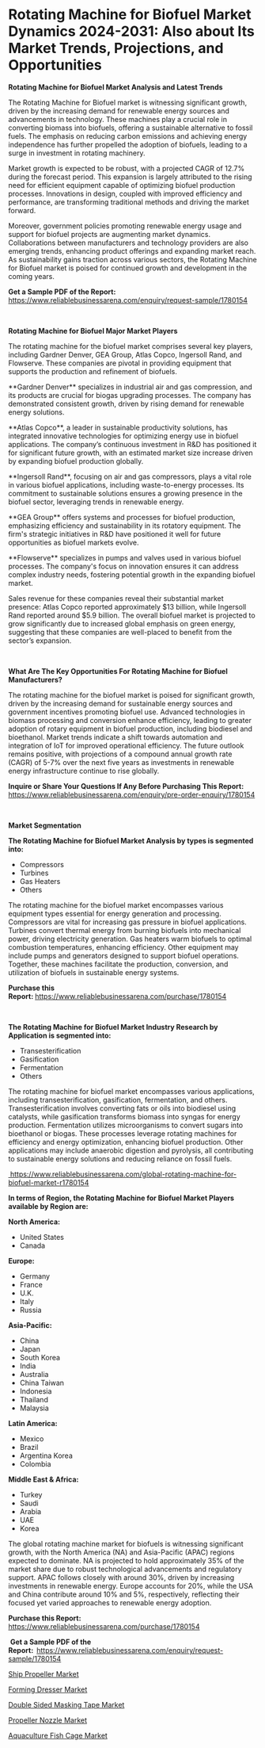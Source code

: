 <p><h1>Rotating Machine for Biofuel Market Dynamics 2024-2031: Also about Its Market Trends, Projections, and Opportunities</h1></p><p><strong>Rotating Machine for Biofuel Market Analysis and Latest Trends</strong></p>
<p><p>The Rotating Machine for Biofuel market is witnessing significant growth, driven by the increasing demand for renewable energy sources and advancements in technology. These machines play a crucial role in converting biomass into biofuels, offering a sustainable alternative to fossil fuels. The emphasis on reducing carbon emissions and achieving energy independence has further propelled the adoption of biofuels, leading to a surge in investment in rotating machinery.</p><p>Market growth is expected to be robust, with a projected CAGR of 12.7% during the forecast period. This expansion is largely attributed to the rising need for efficient equipment capable of optimizing biofuel production processes. Innovations in design, coupled with improved efficiency and performance, are transforming traditional methods and driving the market forward. </p><p>Moreover, government policies promoting renewable energy usage and support for biofuel projects are augmenting market dynamics. Collaborations between manufacturers and technology providers are also emerging trends, enhancing product offerings and expanding market reach. As sustainability gains traction across various sectors, the Rotating Machine for Biofuel market is poised for continued growth and development in the coming years.</p></p>
<p><strong>Get a Sample PDF of the Report:&nbsp;</strong> <a href="https://www.reliablebusinessarena.com/enquiry/request-sample/1780154?utm_campaign=1292&utm_medium=2&utm_source=Github&utm_content=ia&utm_term=09102024&utm_id=rotating-machine-for-biofuel">https://www.reliablebusinessarena.com/enquiry/request-sample/1780154</a></p>
<p>&nbsp;</p>
<p><strong>Rotating Machine for Biofuel Major Market Players</strong></p>
<p><p>The rotating machine for the biofuel market comprises several key players, including Gardner Denver, GEA Group, Atlas Copco, Ingersoll Rand, and Flowserve. These companies are pivotal in providing equipment that supports the production and refinement of biofuels. </p><p>**Gardner Denver** specializes in industrial air and gas compression, and its products are crucial for biogas upgrading processes. The company has demonstrated consistent growth, driven by rising demand for renewable energy solutions.</p><p>**Atlas Copco**, a leader in sustainable productivity solutions, has integrated innovative technologies for optimizing energy use in biofuel applications. The company’s continuous investment in R&D has positioned it for significant future growth, with an estimated market size increase driven by expanding biofuel production globally.</p><p>**Ingersoll Rand**, focusing on air and gas compressors, plays a vital role in various biofuel applications, including waste-to-energy processes. Its commitment to sustainable solutions ensures a growing presence in the biofuel sector, leveraging trends in renewable energy.</p><p>**GEA Group** offers systems and processes for biofuel production, emphasizing efficiency and sustainability in its rotatory equipment. The firm's strategic initiatives in R&D have positioned it well for future opportunities as biofuel markets evolve.</p><p>**Flowserve** specializes in pumps and valves used in various biofuel processes. The company's focus on innovation ensures it can address complex industry needs, fostering potential growth in the expanding biofuel market.</p><p>Sales revenue for these companies reveal their substantial market presence: Atlas Copco reported approximately $13 billion, while Ingersoll Rand reported around $5.9 billion. The overall biofuel market is projected to grow significantly due to increased global emphasis on green energy, suggesting that these companies are well-placed to benefit from the sector’s expansion.</p></p>
<p>&nbsp;</p>
<p><strong>What Are The Key Opportunities For Rotating Machine for Biofuel Manufacturers?</strong></p>
<p><p>The rotating machine for the biofuel market is poised for significant growth, driven by the increasing demand for sustainable energy sources and government incentives promoting biofuel use. Advanced technologies in biomass processing and conversion enhance efficiency, leading to greater adoption of rotary equipment in biofuel production, including biodiesel and bioethanol. Market trends indicate a shift towards automation and integration of IoT for improved operational efficiency. The future outlook remains positive, with projections of a compound annual growth rate (CAGR) of 5-7% over the next five years as investments in renewable energy infrastructure continue to rise globally.</p></p>
<p><strong>Inquire or Share Your Questions If Any Before Purchasing This Report:</strong> <a href="https://www.reliablebusinessarena.com/enquiry/pre-order-enquiry/1780154?utm_campaign=1292&utm_medium=2&utm_source=Github&utm_content=ia&utm_term=09102024&utm_id=rotating-machine-for-biofuel">https://www.reliablebusinessarena.com/enquiry/pre-order-enquiry/1780154</a></p>
<p>&nbsp;</p>
<p><strong>Market Segmentation</strong></p>
<p><strong>The Rotating Machine for Biofuel Market Analysis by types is segmented into:</strong></p>
<p><ul><li>Compressors</li><li>Turbines</li><li>Gas Heaters</li><li>Others</li></ul></p>
<p><p>The rotating machine for the biofuel market encompasses various equipment types essential for energy generation and processing. Compressors are vital for increasing gas pressure in biofuel applications. Turbines convert thermal energy from burning biofuels into mechanical power, driving electricity generation. Gas heaters warm biofuels to optimal combustion temperatures, enhancing efficiency. Other equipment may include pumps and generators designed to support biofuel operations. Together, these machines facilitate the production, conversion, and utilization of biofuels in sustainable energy systems.</p></p>
<p><strong>Purchase this Report:&nbsp;</strong><a href="https://www.reliablebusinessarena.com/purchase/1780154?utm_campaign=1292&utm_medium=2&utm_source=Github&utm_content=ia&utm_term=09102024&utm_id=rotating-machine-for-biofuel">https://www.reliablebusinessarena.com/purchase/1780154</a></p>
<p>&nbsp;</p>
<p><strong>The Rotating Machine for Biofuel Market Industry Research by Application is segmented into:</strong></p>
<p><ul><li>Transesterification</li><li>Gasification</li><li>Fermentation</li><li>Others</li></ul></p>
<p><p>The rotating machine for biofuel market encompasses various applications, including transesterification, gasification, fermentation, and others. Transesterification involves converting fats or oils into biodiesel using catalysts, while gasification transforms biomass into syngas for energy production. Fermentation utilizes microorganisms to convert sugars into bioethanol or biogas. These processes leverage rotating machines for efficiency and energy optimization, enhancing biofuel production. Other applications may include anaerobic digestion and pyrolysis, all contributing to sustainable energy solutions and reducing reliance on fossil fuels.</p></p>
<p><a href="https://www.reliablebusinessarena.com/global-rotating-machine-for-biofuel-market-r1780154?utm_campaign=1292&utm_medium=2&utm_source=Github&utm_content=ia&utm_term=09102024&utm_id=rotating-machine-for-biofuel">&nbsp;https://www.reliablebusinessarena.com/global-rotating-machine-for-biofuel-market-r1780154</a></p>
<p><strong>In terms of Region, the Rotating Machine for Biofuel Market Players available by Region are:</strong></p>
<p>
    <p> <strong> North America: </strong>
        <ul>
            <li>United States</li>
            <li>Canada</li>
        </ul>
        </p> 
    <p> <strong> Europe: </strong>
        <ul>
            <li>Germany</li>
            <li>France</li>
            <li>U.K.</li>
            <li>Italy</li>
            <li>Russia</li>
        </ul>
        </p> 
    <p> <strong> Asia-Pacific: </strong>
        <ul>
            <li>China</li>
            <li>Japan</li>
            <li>South Korea</li>
            <li>India</li>
            <li>Australia</li>
            <li>China Taiwan</li>
            <li>Indonesia</li>
            <li>Thailand</li>
            <li>Malaysia</li>
        </ul>
        </p> 
    <p> <strong> Latin America: </strong>
        <ul>
            <li>Mexico</li>
            <li>Brazil</li>
            <li>Argentina Korea</li>
            <li>Colombia</li>
        </ul>
        </p> 
    <p> <strong> Middle East & Africa: </strong>
        <ul>
            <li>Turkey</li>
            <li>Saudi</li>
            <li>Arabia</li>
            <li>UAE</li>
            <li>Korea</li>
        </ul>
    </p>
    </p>
<p><p>The global rotating machine market for biofuels is witnessing significant growth, with the North America (NA) and Asia-Pacific (APAC) regions expected to dominate. NA is projected to hold approximately 35% of the market share due to robust technological advancements and regulatory support. APAC follows closely with around 30%, driven by increasing investments in renewable energy. Europe accounts for 20%, while the USA and China contribute around 10% and 5%, respectively, reflecting their focused yet varied approaches to renewable energy adoption.</p></p>
<p><strong>Purchase this Report: </strong><a href="https://www.reliablebusinessarena.com/purchase/1780154?utm_campaign=1292&utm_medium=2&utm_source=Github&utm_content=ia&utm_term=09102024&utm_id=rotating-machine-for-biofuel">https://www.reliablebusinessarena.com/purchase/1780154</a></p>
<p>&nbsp;<strong>Get a Sample PDF of the Report:&nbsp;&nbsp;</strong><a href="https://www.reliablebusinessarena.com/enquiry/request-sample/1780154?utm_campaign=1292&utm_medium=2&utm_source=Github&utm_content=ia&utm_term=09102024&utm_id=rotating-machine-for-biofuel">https://www.reliablebusinessarena.com/enquiry/request-sample/1780154</a></p>
<p><strong></strong></p>
<p><p><a href="https://www.linkedin.com/pulse/ship-propeller-market-size-type-4-blade-propeller3-blade-propeller5-blade-xv5we?trackingId=Qr9IP28ASpS4mfDMdVlQ7g%3D%3D&utm_campaign=1292&utm_medium=2&utm_source=Github&utm_content=ia&utm_term=09102024&utm_id=rotating-machine-for-biofuel">Ship Propeller Market</a></p><p><a href="https://github.com/provorikovar/Market-Research-Report-List-6/blob/main/forming-dresser-market.md?utm_campaign=1292&utm_medium=2&utm_source=Github&utm_content=ia&utm_term=09102024&utm_id=rotating-machine-for-biofuel">Forming Dresser Market</a></p><p><a href="https://www.linkedin.com/pulse/insights-double-sided-masking-tape-market-players-size-xb8xf?trackingId=JYeXhBCzRnq%2FLynfGgrG1Q%3D%3D&utm_campaign=1292&utm_medium=2&utm_source=Github&utm_content=ia&utm_term=09102024&utm_id=rotating-machine-for-biofuel">Double Sided Masking Tape Market</a></p><p><a href="https://www.linkedin.com/pulse/propeller-nozzle-industry-insights-report-analyzing-market-trends-2bref?utm_campaign=1292&utm_medium=2&utm_source=Github&utm_content=ia&utm_term=09102024&utm_id=rotating-machine-for-biofuel">Propeller Nozzle Market</a></p><p><a href="https://www.linkedin.com/pulse/aquaculture-fish-cage-market-report-product-type-plastic-cagemetal-jhwfe?utm_campaign=1292&utm_medium=2&utm_source=Github&utm_content=ia&utm_term=09102024&utm_id=rotating-machine-for-biofuel">Aquaculture Fish Cage Market</a></p></p>